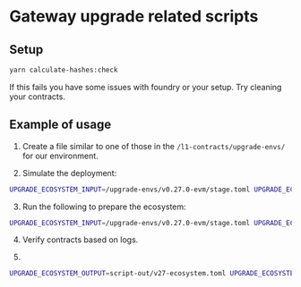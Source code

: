 # Gateway upgrade related scripts

## Setup

```sh
yarn calculate-hashes:check
```

If this fails you have some issues with foundry or your setup. Try cleaning your contracts.

## Example of usage

1. Create a file similar to one of those in the `/l1-contracts/upgrade-envs/` for our environment.

2. Simulate the deployment:

```sh
UPGRADE_ECOSYSTEM_INPUT=/upgrade-envs/v0.27.0-evm/stage.toml UPGRADE_ECOSYSTEM_OUTPUT=/script-out/v27-ecosystem.toml forge script --sig "run()" EcosystemUpgrade --ffi --rpc-url $SEPOLIA --gas-limit 20000000000
```

3. Run the following to prepare the ecosystem:

```sh
UPGRADE_ECOSYSTEM_INPUT=/upgrade-envs/v0.27.0-evm/stage.toml UPGRADE_ECOSYSTEM_OUTPUT=/script-out/v27-ecosystem.toml forge script --sig "run()" EcosystemUpgrade --ffi --rpc-url $SEPOLIA --gas-limit 20000000000 --broadcast --slow
```

4. Verify contracts based on logs.

5.

```sh
UPGRADE_ECOSYSTEM_OUTPUT=script-out/v27-ecosystem.toml UPGRADE_ECOSYSTEM_OUTPUT_TRANSACTIONS=broadcast/EcosystemUpgrade.s.sol/11155111/run-latest.json yarn upgrade-yaml-output-generator
```
